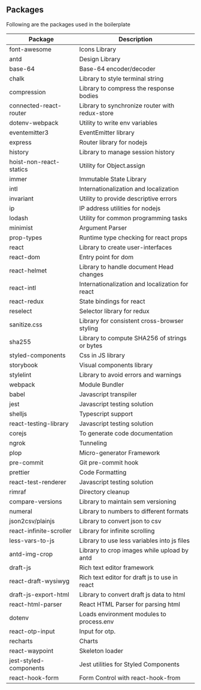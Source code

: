 ## Packages

Following are the packages used in the boilerplate

| Package                 | Description                                     |
| ----------------------- | ----------------------------------------------- |
| font-awesome            | Icons Library                                   |
| antd                    | Design Library                                  |
| base-64                 | Base-64 encoder/decoder                         |
| chalk                   | Library to style terminal string                |
| compression             | Library to compress the response bodies         |
| connected-react-router  | Library to synchronize router with redux-store  |
| dotenv-webpack          | Utility to write env variables                  |
| eventemitter3           | EventEmitter library                            |
| express                 | Router library for nodejs                       |
| history                 | Library to manage session history               |
| hoist-non-react-statics | Utility for Object.assign                       |
| immer                   | Immutable State Library                         |
| intl                    | Internationalization and localization           |
| invariant               | Utility to provide descriptive errors           |
| ip                      | IP address utilities for nodejs                 |
| lodash                  | Utility for common programming tasks            |
| minimist                | Argument Parser                                 |
| prop-types              | Runtime type checking for react props           |
| react                   | Library to create user-interfaces               |
| react-dom               | Entry point for dom                             |
| react-helmet            | Library to handle document Head changes         |
| react-intl              | Internationalization and localization for react |
| react-redux             | State bindings for react                        |
| reselect                | Selector library for redux                      |
| sanitize.css            | Library for consistent cross-browser styling    |
| sha255                  | Library to compute SHA256 of strings or bytes   |
| styled-components       | Css in JS library                               |
| storybook               | Visual components library                       |
| stylelint               | Library to avoid errors and warnings            |
| webpack                 | Module Bundler                                  |
| babel                   | Javascript transpiler                           |
| jest                    | Javascript testing solution                     |
| shelljs                 | Typescript support                              |
| react-testing-library   | Javascript testing solution                     |
| corejs                  | To generate code documentation                  |
| ngrok                   | Tunneling                                       |
| plop                    | Micro-generator Framework                        |
| pre-commit              | Git pre-commit hook                             |
| prettier                | Code Formatting                                 |
| react-test-renderer     | Javascript testing solution                     |
| rimraf                  | Directory cleanup                               |
| compare-versions        | Library to maintain sem versioning              |
| numeral                 | Library to numbers to different formats         |
| json2csv/plainjs        | Library to convert json to csv                  |
| react-infinite-scroller | Library for infinite scrolling                  |
| less-vars-to-js         | Library to use less variables into js files     |
| antd-img-crop           | Library to crop images while upload by antd     |
| draft-js                | Rich text editor framework                      |
| react-draft-wysiwyg     | Rich text editor for draft js to use in react   |
| draft-js-export-html    | Library to convert draft js data to html        |
| react-html-parser       | React HTML Parser for parsing html              |
| dotenv                  | Loads environment modules to process.env        |
| react-otp-input         | Input for otp.                                  |
| recharts                | Charts                                          |
| react-waypoint          | Skeleton loader                                 |
| jest-styled-components  | Jest utilities for Styled Components            |
| react-hook-form         | Form Control with react-hook-from               |

